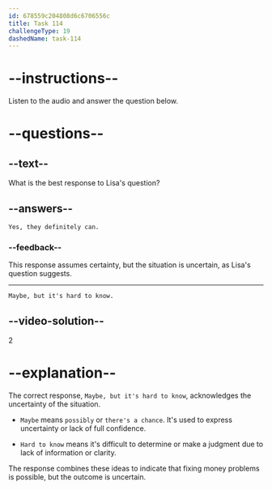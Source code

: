 ```yaml
---
id: 678559c204808d6c6706556c
title: Task 114
challengeType: 19
dashedName: task-114
---
```


<!-- (Audio) Lisa: Do you think they can fix their money problems? -->

<!-- SPEAKING -->

# --instructions--

Listen to the audio and answer the question below.

# --questions--

## --text--

What is the best response to Lisa's question?

## --answers--

`Yes, they definitely can.`

### --feedback--

This response assumes certainty, but the situation is uncertain, as Lisa's question suggests.

---

`Maybe, but it's hard to know.`

## --video-solution--

2

# --explanation--

The correct response, `Maybe, but it's hard to know`, acknowledges the uncertainty of the situation.

- `Maybe` means `possibly` or `there's a chance`. It's used to express uncertainty or lack of full confidence.

- `Hard to know` means it's difficult to determine or make a judgment due to lack of information or clarity.

The response combines these ideas to indicate that fixing money problems is possible, but the outcome is uncertain.
